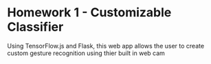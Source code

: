 <h1> Homework 1 - Customizable Classifier </h1>
<p> Using TensorFlow.js and Flask, this web app allows the user to create custom gesture recognition using thier built in web cam</p>
